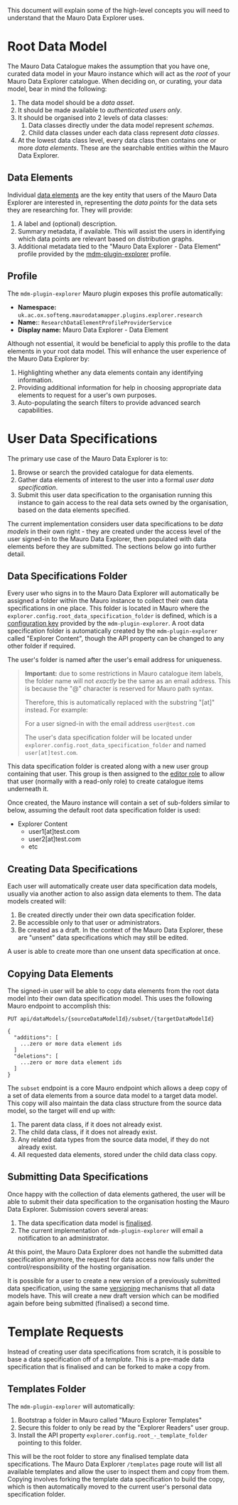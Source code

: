 This document will explain some of the high-level concepts you will need to understand that the Mauro Data Explorer uses.

# Root Data Model

The Mauro Data Catalogue makes the assumption that you have one, curated data model in your Mauro instance which will act as the _root_ of your Mauro Data Explorer catalogue. When deciding on, or curating, your data model, bear in mind the following:

1. The data model should be a _data asset_.
2. It should be made available to _authenticated users only_.
3. It should be organised into 2 levels of data classes:
   1. Data classes directly under the data model represent _schemas_.
   2. Child data classes under each data class represent _data classes_.
4. At the lowest data class level, every data class then contains one or more _data
   elements_. These are the searchable entities within the Mauro Data Explorer.

## Data Elements

Individual [data elements](https://maurodatamapper.github.io/glossary/data-element/data-element/) are the key entity that users of the Mauro Data Explorer are interested in, representing the _data points_ for the data sets they are researching for. They will provide:

1. A label and (optional) description.
2. Summary metadata, if available. This will assist the users in identifying which data points are relevant based on distribution graphs.
3. Additional metadata tied to the "Mauro Data Explorer - Data Element" profile provided by the [mdm-plugin-explorer](https://github.com/MauroDataMapper-Plugins/mdm-plugin-explorer) profile.

## Profile

The `mdm-plugin-explorer` Mauro plugin exposes this profile automatically:

* **Namespace:** `uk.ac.ox.softeng.maurodatamapper.plugins.explorer.research	
`
* **Name:**: `ResearchDataElementProfileProviderService`
* **Display name:** Mauro Data Explorer - Data Element

Although not essential, it would be beneficial to apply this profile to the data elements in your root data model. This will enhance the user experience of the Mauro Data Explorer by:

1. Highlighting whether any data elements contain any identifying information.
2. Providing additional information for help in choosing appropriate data elements to request for a user's own purposes.
3. Auto-populating the search filters to provide advanced search capabilities.

# User Data Specifications

The primary use case of the Mauro Data Explorer is to:

1. Browse or search the provided catalogue for data elements.
2. Gather data elements of interest to the user into a formal _user data specification_.
3. Submit this user data specification to the organisation running this instance to gain access to the real data sets owned by the organisation, 
   based on the data elements specified.

The current implementation considers user data specifications to be _data models_ in their own right - they are created under the access level of the user signed-in to the Mauro Data Explorer, then populated with data elements before they are submitted. The sections below go into further detail.

## Data Specifications Folder

Every user who signs in to the Mauro Data Explorer will automatically be assigned a folder within the Mauro instance to collect their own data specifications in one place. This folder is located in Mauro where the `explorer.config.root_data_specification_folder` is defined, which is a [configuration key](SETUP.md#configuration-keys) provided by the `mdm-plugin-explorer`. A root data specification folder is automatically created by the `mdm-plugin-explorer` called "Explorer Content", though the API property can be changed to any other folder if required.

The user's folder is named after the user's email address for uniqueness.

> **Important:** due to some restrictions in Mauro catalogue item labels, the folder name will not _exactly_ be the same as an email address. This is because the "@" character is reserved for Mauro path syntax.
>
> Therefore, this is automatically replaced with the substring "[at]" instead. For example:
> 
> For a user signed-in with the email address `user@test.com`
>
> The user's data specification folder will be located under `explorer.config.root_data_specification_folder` and named `user[at]test.com`.

This data specification folder is created along with a new user group containing that user. This group is then assigned to the [editor role](https://maurodatamapper.github.io/user-guides/permissions/permissions/#editor) to allow that user (normally with a read-only role) to create catalogue items underneath it.

Once created, the Mauro instance will contain a set of sub-folders similar to below, assuming the default root data specification folder is used:

* Explorer Content
    * user1[at]test.com
    * user2[at]test.com
    * etc

## Creating Data Specifications

Each user will automatically create user data specification data models, usually via another action to also assign data elements to them. The data models created will:

1. Be created directly under their own data specification folder.
2. Be accessible only to that user or administrators.
3. Be created as a draft. In the context of the Mauro Data Explorer, these are "unsent" data specifications which may still be edited.

A user is able to create more than one unsent data specification at once.

## Copying Data Elements

The signed-in user will be able to copy data elements from the root data model into their own data specification model. This uses the following Mauro endpoint to accomplish this:

```
PUT api/dataModels/{sourceDataModelId}/subset/{targetDataModelId}

{
  "additions": [
    ...zero or more data element ids
  ]
  "deletions": [
    ...zero or more data element ids
  ]
}
```

The `subset` endpoint is a core Mauro endpoint which allows a deep copy of a set of data elements from a source data model to a target data model. This copy will also maintain the data class structure from the source data model, so the target will end up with:

1. The parent data class, if it does not already exist.
2. The child data class, if it does not already exist.
3. Any related data types from the source data model, if they do not already exist.
4. All requested data elements, stored under the child data class copy.

## Submitting Data Specifications

Once happy with the collection of data elements gathered, the user will be able to submit their data specification to the organisation hosting the Mauro Data Explorer. Submission covers several areas:

1. The data specification data model is [finalised](https://maurodatamapper.github.io/user-guides/finalising-data-models/finalising-data-models/).
2. The current implementation of `mdm-plugin-explorer` will email a notification to an administrator.

At this point, the Mauro Data Explorer does not handle the submitted data specification anymore, the request for data access now falls under the control/responsibility of the hosting organisation.

It is possible for a user to create a new version of a previously submitted data specification, using the same [versioning](https://maurodatamapper.github.io/user-guides/branch-version-fork/branch-version-fork/) mechanisms that all data models have. This will create a new draft version which can be modified again before being submitted (finalised) a second time.

# Template Requests

Instead of creating user data specifications from scratch, it is possible to base a data specification off of a _template_. This is a pre-made data specification that is finalised and can be forked to make a copy from.

## Templates Folder

The `mdm-plugin-explorer` will automatically:

1. Bootstrap a folder in Mauro called "Mauro Explorer Templates"
2. Secure this folder to only be read by the "Explorer Readers" user group.
3. Install the API property `explorer.config.root_-_template_folder` pointing to this folder.

This will be the root folder to store any finalised template data specifications. The Mauro Data Explorer `/templates` page route will list all available templates and allow the user to inspect them and copy from them. Copying involves forking the template data specification to build the copy, which is then automatically moved to the current user's personal data specification folder.
